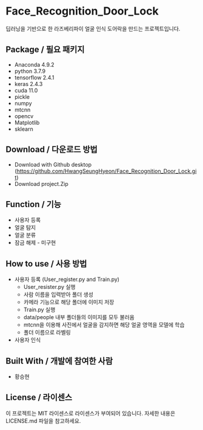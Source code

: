 # Face_Recognition_Door_Lock
딥러닝을 기반으로 한 라즈베리파이 얼굴 인식 도어락을 만드는 프로젝트입니다.


## Package / 필요 패키지
  * Anaconda 4.9.2
  * python 3.7.9
  * tensorflow 2.4.1
  * keras 2.4.3
  * cuda 11.0
  * pickle 
  * numpy
  * mtcnn
  * opencv
  * Matplotlib
  * sklearn
  
## Download / 다운로드 방법
  * Download with Github desktop (https://github.com/HwangSeungHyeon/Face_Recognition_Door_Lock.git)
  * Download project.Zip

## Function / 기능
  * 사용자 등록
  * 얼굴 탐지
  * 얼굴 분류
  * 잠금 해제 - 미구현

## How to use / 사용 방법
  * 사용자 등록 (User_register.py and Train.py)
      * User_resister.py 실행
      * 사람 이름을 입력받아 폴더 생성
      * 카메라 기능으로 해당 폴더에 이미지 저장
      * Train.py 실행
      * data/people 내부 폴더들의 이미지를 모두 불러옴
      * mtcnn을 이용해 사진에서 얼굴을 감지하면 해당 얼굴 영역을 모델에 학습
      * 폴더 이름으로 라벨링
  * 사용자 인식
 

## Built With / 개발에 참여한 사람
 * 황승현

## License / 라이센스
이 프로젝트는 MIT 라이센스로 라이센스가 부여되어 있습니다. 자세한 내용은 LICENSE.md 파일을 참고하세요.
